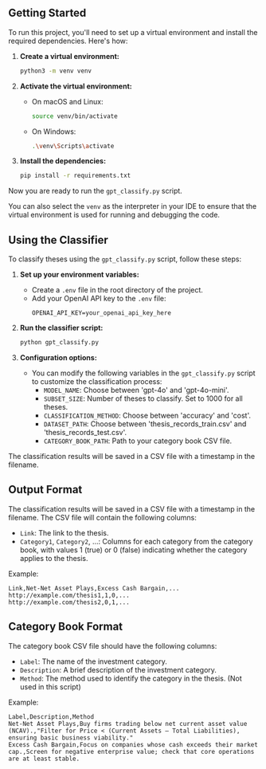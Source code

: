 ## Getting Started

To run this project, you'll need to set up a virtual environment and install the required dependencies. Here's how:

1. **Create a virtual environment:**

    ```bash
    python3 -m venv venv
    ```

2. **Activate the virtual environment:**

    * On macOS and Linux:

        ```bash
        source venv/bin/activate
        ```
    * On Windows:

        ```bash
        .\venv\Scripts\activate
        ```

3. **Install the dependencies:**

    ```bash
    pip install -r requirements.txt
    ```

Now you are ready to run the `gpt_classify.py` script.

You can also select the `venv` as the interpreter in your IDE to ensure that the virtual environment is used for running and debugging the code.

## Using the Classifier

To classify theses using the `gpt_classify.py` script, follow these steps:

1. **Set up your environment variables:**
    - Create a `.env` file in the root directory of the project.
    - Add your OpenAI API key to the `.env` file:
      ```
      OPENAI_API_KEY=your_openai_api_key_here
      ```

2. **Run the classifier script:**
    ```bash
    python gpt_classify.py
    ```

3. **Configuration options:**
    - You can modify the following variables in the `gpt_classify.py` script to customize the classification process:
      - `MODEL_NAME`: Choose between 'gpt-4o' and 'gpt-4o-mini'.
      - `SUBSET_SIZE`: Number of theses to classify. Set to 1000 for all theses.
      - `CLASSIFICATION_METHOD`: Choose between 'accuracy' and 'cost'.
      - `DATASET_PATH`: Choose between 'thesis_records_train.csv' and 'thesis_records_test.csv'.
      - `CATEGORY_BOOK_PATH`: Path to your category book CSV file.

The classification results will be saved in a CSV file with a timestamp in the filename.

## Output Format

The classification results will be saved in a CSV file with a timestamp in the filename. The CSV file will contain the following columns:

- `Link`: The link to the thesis.
- `Category1`, `Category2`, ...: Columns for each category from the category book, with values 1 (true) or 0 (false) indicating whether the category applies to the thesis.

Example:

```
Link,Net-Net Asset Plays,Excess Cash Bargain,...
http://example.com/thesis1,1,0,...
http://example.com/thesis2,0,1,...
```

## Category Book Format

The category book CSV file should have the following columns:

- `Label`: The name of the investment category.
- `Description`: A brief description of the investment category.
- `Method`: The method used to identify the category in the thesis. (Not used in this script)

Example:

```
Label,Description,Method
Net-Net Asset Plays,Buy firms trading below net current asset value (NCAV).,"Filter for Price < (Current Assets – Total Liabilities), ensuring basic business viability."
Excess Cash Bargain,Focus on companies whose cash exceeds their market cap.,Screen for negative enterprise value; check that core operations are at least stable.